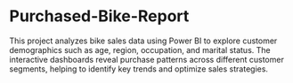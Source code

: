 # Purchased-Bike-Report
This project analyzes bike sales data using Power BI to explore customer demographics such as age, region, occupation, and marital status. The interactive dashboards reveal purchase patterns across different customer segments, helping to identify key trends and optimize sales strategies.
